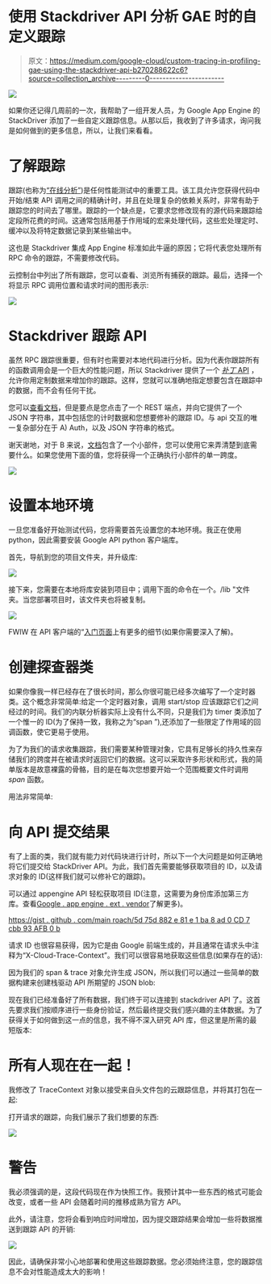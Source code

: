 # 使用 Stackdriver API 分析 GAE 时的自定义跟踪

> 原文：<https://medium.com/google-cloud/custom-tracing-in-profiling-gae-using-the-stackdriver-api-b270288622c6?source=collection_archive---------0----------------------->

![](img/d9dc4b6b7d36750855f51f34b01f8003.png)

如果你还记得几周前的一次，我帮助了一组开发人员，为 Google App Engine 的 StackDriver 添加了一些自定义跟踪信息。从那以后，我收到了许多请求，询问我是如何做到的更多信息，所以，让我们来看看。

# 了解跟踪

跟踪(也称为[“在线分析”](http://www.gamasutra.com/view/news/176420/Indepth_Using_Chrometracing_to_view_your_inline_profiling_data.php))是任何性能测试中的重要工具。该工具允许您获得代码中开始/结束 API 调用之间的精确计时，并且在处理复杂的依赖关系时，非常有助于跟踪您的时间去了哪里。跟踪的一个缺点是，它要求您修改现有的源代码来跟踪给定段所花费的时间。这通常包括用基于作用域的宏来处理代码，这些宏处理定时、缓冲以及将特定数据记录到某些输出中。

这也是 Stackdriver 集成 App Engine 标准如此牛逼的原因；它将代表您处理所有 RPC 命令的跟踪，不需要修改代码。

云控制台中列出了所有跟踪，您可以查看、浏览所有捕获的跟踪。最后，选择一个将显示 RPC 调用位置和请求时间的图形表示:

![](img/4a9533bee427dc3fcc81b43d45f0913a.png)

# Stackdriver 跟踪 API

虽然 RPC 跟踪很重要，但有时也需要对本地代码进行分析。因为代表你跟踪所有的函数调用会是一个巨大的性能问题，所以 Stackdriver 提供了一个 [*补丁* API](https://cloud.google.com/trace/docs/reference/v1/rest/v1/projects/patchTraces) ，允许你用定制数据来增加你的跟踪。这样，您就可以准确地指定想要包含在跟踪中的数据，而不会有任何干扰。

您可以[查看文档](https://cloud.google.com/trace/docs/reference/v1/rest/v1/projects/patchTraces)，但是要点是您点击了一个 REST 端点，并向它提供了一个 JSON 字符串，其中包括您的计时数据和您想要修补的跟踪 ID。与 api 交互的唯一复杂部分在于 A) Auth，以及 JSON 字符串的格式。

谢天谢地，对于 B 来说，[文档](https://cloud.google.com/trace/docs/reference/v1/rest/v1/projects/patchTraces)包含了一个小部件，您可以使用它来弄清楚到底需要什么。如果您使用下面的值，您将获得一个正确执行小部件的单一跨度。

![](img/e60ee4483b26820d5e40d8589830e18f.png)

# 设置本地环境

一旦您准备好开始测试代码，您将需要首先设置您的本地环境。我正在使用 python，因此需要安装 Google API python 客户端库。

首先，导航到您的项目文件夹，并升级库:

![](img/7d76e61c846325be4b232e9c74e3c4c3.png)

接下来，您需要在本地将库安装到项目中；调用下面的命令在一个。/lib "文件夹。当您部署项目时，该文件夹也将被复制。

![](img/b0727f2c7272cc5174fc6dfe9ea3c015.png)

FWIW 在 API 客户端的“[入门页面](https://developers.google.com/api-client-library/python/start/get_started)上有更多的细节(如果你需要深入了解)。

# 创建探查器类

如果你像我一样已经存在了很长时间，那么你很可能已经多次编写了一个定时器类。这个概念非常简单:给定一个定时器对象，调用 start/stop 应该跟踪它们之间经过的时间。我们的内联分析器实际上没有什么不同，只是我们为 timer 类添加了一个惟一的 ID(为了保持一致，我称之为“span ”),还添加了一些限定了作用域的回调函数，使它更易于使用。

为了为我们的请求收集跟踪，我们需要某种管理对象，它具有足够长的持久性来存储我们的跨度并在被请求时返回它们的数据。这可以采取许多形状和形式，我的简单版本是故意裸露的骨骼，目的是在每次您想要开始一个范围概要文件时调用 *span* 函数。

用法非常简单:

# 向 API 提交结果

有了上面的类，我们就有能力对代码块进行计时，所以下一个大问题是如何正确地将它们提交给 StackDriver API。为此，我们首先需要能够获取项目的 ID，以及请求对象的 ID(这样我们就可以修补它的跟踪)。

可以通过 appengine API 轻松获取项目 ID(注意，这需要为身份库添加第三方库。查看[Google . app engine . ext . vendor](https://cloud.google.com/appengine/docs/standard/python/tools/using-libraries-python-27#vendoring)了解更多)。

[https://gist . github . com/main roach/5d 75d 882 e 81 e 1 ba 8 ad 0 CD 7 cbb 93 AFB 0 b](https://gist.github.com/mainroach/5d75d882e81e1ba8ad0cd7cbb93afb0b)

请求 ID 也很容易获得，因为它是由 Google 前端生成的，并且通常在请求头中注释为“X-Cloud-Trace-Context”。我们可以很容易地获取这些信息(如果存在的话):

因为我们的 span & trace 对象允许生成 JSON，所以我们可以通过一些简单的数据构建来创建栈驱动 API 所期望的 JSON blob:

现在我们已经准备好了所有数据，我们终于可以连接到 stackdriver API 了。这首先要求我们按顺序进行一些身份验证，然后最终提交我们感兴趣的主体数据。为了获得关于如何做到这一点的信息，我不得不深入研究 API 库，但这里是所需的最短版本:

# 所有人现在在一起！

我修改了 TraceContext 对象以接受来自头文件包的云跟踪信息，并将其打包在一起:

打开请求的跟踪，向我们展示了我们想要的东西:

![](img/29e3383826e92d2686e912acd4f9de9f.png)

# 警告

我必须强调的是，这段代码现在作为快照工作。我预计其中一些东西的格式可能会改变，或者一些 API 会随着时间的推移成熟为官方 API。

此外，请注意，您将会看到响应时间增加，因为提交跟踪结果会增加一些将数据推送到跟踪 API 的开销:

![](img/7306530b73d19b83a697e11722eb0fd7.png)

因此，请确保非常小心地部署和使用这些跟踪数据。您必须始终注意，您的跟踪信息不会对性能造成太大的影响！